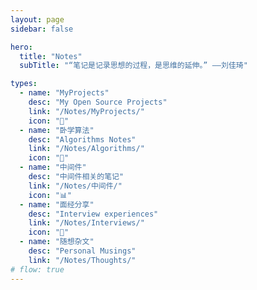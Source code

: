 ```yaml
---
layout: page
sidebar: false

hero:
  title: "Notes"
  subTitle: "“笔记是记录思想的过程，是思维的延伸。” ——刘佳琦"

types:
  - name: "MyProjects"
    desc: "My Open Source Projects"
    link: "/Notes/MyProjects/"
    icon: "📁"
  - name: "卧学算法"
    desc: "Algorithms Notes"
    link: "/Notes/Algorithms/"
    icon: "📝"
  - name: "中间件"
    desc: "中间件相关的笔记"
    link: "/Notes/中间件/"
    icon: "📊"
  - name: "面经分享"
    desc: "Interview experiences"
    link: "/Notes/Interviews/"
    icon: "📝"
  - name: "随想杂文"
    desc: "Personal Musings"
    link: "/Notes/Thoughts/"
# flow: true
---
```


<script setup>
import BlogArchive from '../../.vitepress/views/BlogArchive.vue'
</script>

<BlogArchive/>
